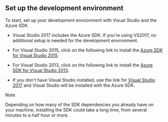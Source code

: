 ## <a name="setupdevenv"></a>Set up the development environment
To start, set up your development environment with Visual Studio and the Azure SDK.

* Visual Studio 2017 includes the Azure SDK. If you're using VS2017, no additional setup is needed for the development environment.
* For Visual Studio 2015, click on the following link to install the [Azure SDK for Visual Studio 2015](http://go.microsoft.com/fwlink/?linkid=518003).
* For Visual Studio 2013, click on the following link to install the [Azure SDK for Visual Studio 2013](http://go.microsoft.com/fwlink/?LinkID=324322).

* If you don't have Visual Studio installed, use the link for [Visual Studio 2017](https://www.visualstudio.com/) and Visual Studio will be installed with the Azure SDK.

> [!NOTE]
> Depending on how many of the SDK dependencies you already have on your machine, installing the SDK could take a long time, from several minutes to a half hour or more.
>
>
